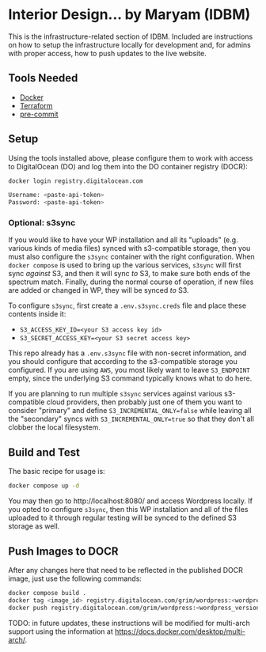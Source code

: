 # Interior Design... by Maryam (IDBM)

This is the infrastructure-related section of IDBM. Included are instructions
on how to setup the infrastructure locally for development and, for admins
with proper access, how to push updates to the live website.

## Tools Needed

* [Docker](https://docs.docker.com/get-docker/)
* [Terraform](https://learn.hashicorp.com/tutorials/terraform/install-cli)
* [pre-commit](https://pre-commit.com/)

## Setup

Using the tools installed above, please configure them to work with access
to DigitalOcean (DO) and log them into the DO container registry (DOCR):

```sh
docker login registry.digitalocean.com

Username: <paste-api-token>
Password: <paste-api-token>
```

### Optional: s3sync

If you would like to have your WP installation and all its "uploads"
(e.g. various kinds of media files) synced with s3-compatible storage,
then you must also configure the `s3sync` container with the right
configuration. When `docker compose` is used to bring up the various
services, `s3sync` will first sync _against_ S3, and then it will sync
_to_ S3, to make sure both ends of the spectrum match. Finally, during
the normal course of operation, if new files are added or changed in WP,
they will be synced _to_ S3.

To configure `s3sync`, first create a `.env.s3sync.creds` file and place
these contents inside it:

* `S3_ACCESS_KEY_ID=<your S3 access key id>`
* `S3_SECRET_ACCESS_KEY=<your S3 secret access key>`

This repo already has a `.env.s3sync` file with non-secret information, and
you should configure that according to the s3-compatible storage you
configured. If you are using `AWS`, you most likely want to leave `S3_ENDPOINT`
empty, since the underlying S3 command typically knows what to do here.

If you are planning to run multiple `s3sync` services against various
s3-compatible cloud providers, then probably just one of them you want to
consider "primary" and define `S3_INCREMENTAL_ONLY=false` while leaving all
the "secondary" syncs with `S3_INCREMENTAL_ONLY=true` so that they don't all
clobber the local filesystem.

## Build and Test

The basic recipe for usage is:

```sh
docker compose up -d
```

You may then go to http://localhost:8080/ and access Wordpress locally. If you
opted to configure `s3sync`, then this WP installation and all of the files
uploaded to it through regular testing will be synced to the defined S3 storage
as well.

## Push Images to DOCR

After any changes here that need to be reflected in the published DOCR image,
just use the following commands:

```sh
docker compose build .
docker tag <image_id> registry.digitalocean.com/grim/wordpress:<wordpress_version>.<minor>
docker push registry.digitalocean.com/grim/wordpress:<wordpress_version>.<minor>
```

TODO: in future updates, these instructions will be modified for multi-arch support
using the information at https://docs.docker.com/desktop/multi-arch/.
